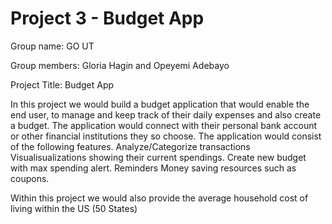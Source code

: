 # Project 3 - Budget App

Group name: GO UT

Group members: Gloria Hagin and Opeyemi Adebayo

Project Title: Budget App


In this project we would build a budget application that would enable the end user, to manage and keep track of their daily expenses and also create a budget. The application would connect with their personal bank account or other financial institutions they so choose. The application would consist of the following features.
 Analyze/Categorize transactions
Visualisualizations showing their current spendings.
Create new budget with max spending alert. 
Reminders
Money saving resources such as coupons.

Within this project we would also provide the average household cost of living within the US (50 States)





